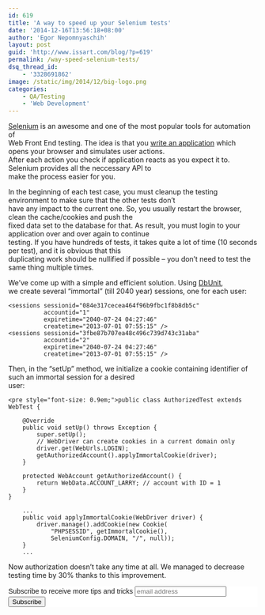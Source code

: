 ```yaml
---
id: 619
title: 'A way to speed up your Selenium tests'
date: '2014-12-16T13:56:18+08:00'
author: 'Egor Nepomnyaschih'
layout: post
guid: 'http://www.issart.com/blog/?p=619'
permalink: /way-speed-selenium-tests/
dsq_thread_id:
    - '3328691862'
image: /static/img/2014/12/big-logo.png
categories:
    - QA/Testing
    - 'Web Development'
---
```


[Selenium](http://www.seleniumhq.org/) is an awesome and one of the most popular tools for automation of  
Web Front End testing. The idea is that you [write an application](https://www.issart.com/en/services/details/service/web-development) which opens your browser and simulates user actions.  
After each action you check if application reacts as you expect it to. Selenium provides all the neccessary API to  
make the process easier for you.

In the beginning of each test case, you must cleanup the testing environment to make sure that the other tests don’t  
have any impact to the current one. So, you usually restart the browser, clean the cache/cookies and push the  
fixed data set to the database for that. As result, you must login to your application over and over again to continue  
testing. If you have hundreds of tests, it takes quite a lot of time (10 seconds per test), and it is obvious that this  
duplicating work should be nullified if possible – you don’t need to test the same thing multiple times.

We’ve come up with a simple and efficient solution. Using [DbUnit](http://dbunit.sourceforge.net/),  
we create several “immortal” (till 2040 year) sessions, one for each user:

```
<sessions sessionid="084e317cecea464f96b9fbc1f8b8db5c" 
          accountid="1" 
          expiretime="2040-07-24 04:27:46" 
          createtime="2013-07-01 07:55:15" />
<sessions sessionid="3fbe87b707ea48c496c739d743c31aba" 
          accountid="2" 
          expiretime="2040-07-24 04:27:46" 
          createtime="2013-07-01 07:55:15" />
```

Then, in the “setUp” method, we initialize a cookie containing identifier of such an immortal session for a desired  
user:

```
<pre style="font-size: 0.9em;">public class AuthorizedTest extends WebTest {

    @Override
    public void setUp() throws Exception {
        super.setUp();
        // WebDriver can create cookies in a current domain only
        driver.get(WebUrls.LOGIN);
        getAuthorizedAccount().applyImmortalCookie(driver);
    }

    protected WebAccount getAuthorizedAccount() {
        return WebData.ACCOUNT_LARRY; // account with ID = 1
    }
}

    ...
    public void applyImmortalCookie(WebDriver driver) {
        driver.manage().addCookie(new Cookie(
            "PHPSESSID", getImmortalCookie(),
            SeleniumConfig.DOMAIN, "/", null));
    }
    ...
```

Now authorization doesn’t take any time at all. We managed to decrease testing time by 30% thanks to this improvement.  
<link href="//cdn-images.mailchimp.com/embedcode/slim-081711.css" rel="stylesheet" type="text/css"></link><style type="text/css">
	#mc_embed_signup{background:#fff; clear:left; font:14px Helvetica,Arial,sans-serif; }
	/* Add your own MailChimp form style overrides in your site stylesheet or in this style block.
	   We recommend moving this block and the preceding CSS link to the HEAD of your HTML file. */
</style>

<div id="mc_embed_signup"><form action="//issart.us8.list-manage.com/subscribe/post?u=27b4bef1d5ce0a19dc5a471f5&id=9fce49f49e" class="validate" id="mc-embedded-subscribe-form" method="post" name="mc-embedded-subscribe-form" novalidate="" target="_blank"><div id="mc_embed_signup_scroll"> <label for="mce-EMAIL">Subscribe to receive more tips and tricks</label>  
<input class="email" id="mce-EMAIL" name="EMAIL" placeholder="email address" required="" type="email" value=""></input>  
<div style="position: absolute; left: -5000px;"><input name="b_27b4bef1d5ce0a19dc5a471f5_9fce49f49e" tabindex="-1" type="text" value=""></input></div><div class="clear"><input class="button" id="mc-embedded-subscribe" name="subscribe" type="submit" value="Subscribe"></input></div></div></form></div>